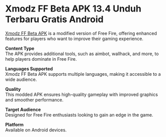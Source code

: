 ﻿# Xmodz FF Beta APK 13.4 Unduh Terbaru Gratis Android
[Xmodz FF Beta APK](https://apkeira.com/xmodz-ff-beta/) is a modified version of Free Fire, offering enhanced features for players who want to improve their gaming experience.

**Content Type**  
The APK provides additional tools, such as aimbot, wallhack, and more, to help players dominate in Free Fire.

**Languages Supported**  
Xmodz FF Beta APK supports multiple languages, making it accessible to a wide audience.

**Quality**  
This modded APK ensures high-quality gameplay with improved graphics and smoother performance.

**Target Audience**  
Designed for Free Fire enthusiasts looking to gain an edge in the game.

**Platform**  
Available on Android devices.
